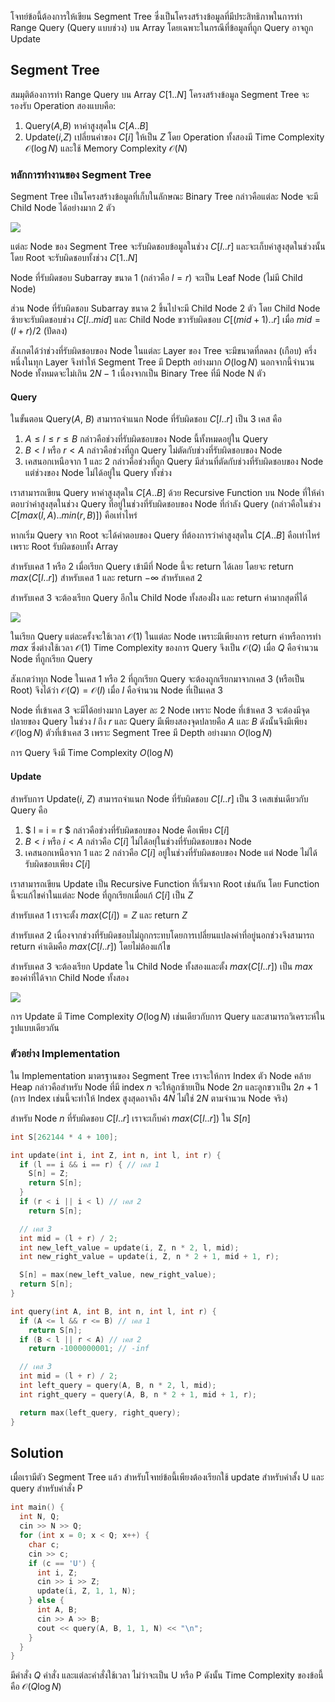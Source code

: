 โจทย์ข้อนี้ต้องการให้เขียน Segment Tree ซึ่งเป็นโครงสร้างข้อมูลที่มีประสิทธิภาพในการทำ Range Query (Query แบบช่วง) บน Array โดยเฉพาะในกรณีที่ข้อมูลที่ถูก Query อาจถูก Update

## Segment Tree

สมมุติต้องการทำ Range Query บน Array $C[1..N]$ โครงสร้างข้อมูล Segment Tree จะรองรับ Operation สองแบบคือ:
1. Query($A$,$B$) หาค่าสูงสุดใน $C[A..B]$
2. Update($i$,$Z$) เปลี่ยนค่าของ $C[i]$ ให้เป็น $Z$
โดย Operation ทั้งสองมี Time Complexity $\mathcal{O}(\log{}N)$ และใช้ Memory Complexity $\mathcal{O}(N)$

### หลักการทำงานของ Segment Tree

Segment Tree เป็นโครงสร้างข้อมูลที่เก็บในลักษณะ Binary Tree กล่าวคือแต่ละ Node จะมี Child Node ได้อย่างมาก 2 ตัว

![](../media/1147/1.png)

แต่ละ Node ของ Segment Tree จะรับผิดชอบข้อมูลในช่วง $C[l..r]$ และจะเก็บค่าสูงสุดในช่วงนั้น โดย Root จะรับผิดชอบทั้งช่วง $C[1..N]$ 

Node ที่รับผิดชอบ Subarray ขนาด 1 (กล่าวคือ $l=r$) จะเป็น Leaf Node (ไม่มี Child Node) 

ส่วน Node ที่รับผิดชอบ Subarray ขนาด 2 ขึ้นไปจะมี Child Node 2 ตัว โดย Child Node ซ้ายจะรับผิดชอบช่วง $C[l..mid]$ และ Child Node ขวารับผิดชอบ $C[(mid+1)..r]$ เมื่อ $mid=(l+r)/2$ (ปัดลง)

สังเกตได้ว่าช่วงที่รับผิดชอบของ Node ในแต่ละ Layer ของ Tree จะมีขนาดที่ลดลง (เกือบ) ครึ่งหนึ่งในทุก Layer จึงทำให้ Segment Tree มี Depth อย่างมาก $O(\log{}N)$ นอกจากนี้จำนวน Node ทั้งหมดจะไม่เกิน $2N-1$ เนื่องจากเป็น Binary Tree ที่มี Node N ตัว

#### Query

ในขั้นตอน Query($A$, $B$) สามารถจำแนก Node ที่รับผิดชอบ $C[l..r]$  เป็น 3 เคส คือ

1. $A\leq l \leq r \leq B$ กล่าวคือช่วงที่รับผิดชอบของ Node นี้ทั้งหมดอยู่ใน Query
2. $B < l$ หรือ $r < A$ กล่าวคือช่วงที่ถูก Query ไม่ตัดกับช่วงที่รับผิดชอบของ Node
3. เคสนอกเหนือจาก 1 และ 2 กล่าวคือช่วงที่ถูก Query มีส่วนที่ตัดกับช่วงที่รับผิดชอบของ Node แต่ช่วงของ Node ไม่ได้อยู่ใน Query ทั้งช่วง

เราสามารถเขียน Query หาค่าสูงสุดใน $C[A..B]$ ด้วย Recursive Function บน Node ที่ให้คำตอบว่าค่าสูงสุดในช่วง Query  ที่อยู่ในช่วงที่รับผิดชอบของ Node ที่กำลัง Query (กล่าวคือในช่วง $C[max(l,A)..min(r,B)]$) คือเท่าไหร่ 

หากเริ่ม Query จาก Root จะได้คำตอบของ Query ที่ต้องการว่าค่าสูงสุดใน $C[A..B]$ คือเท่าไหร่เพราะ Root รับผิดชอบทั้ง Array

สำหรับเคส 1 หรือ 2 เมื่อเรียก Query เข้ามีที่ Node นี้จะ return ได้เลย โดยจะ return $max(C[l..r])$ สำหรับเคส 1 และ return $-\infty$ สำหรับเคส 2 

สำหรับเคส 3 จะต้องเรียก Query อีกใน Child Node ทั้งสองฝั่ง และ return ค่ามากสุดที่ได้ 

![](../media/1147/2.png)

ในเรียก Query แต่ละครั้งจะใช้เวลา $\mathcal{O}(1)$ ในแต่ละ Node เพราะมีเพียงการ return ค่าหรือการทำ $max$ ซึ่งต่างใช้เวลา $\mathcal{O}(1)$ Time Complexity ของการ Query จึงเป็น $\mathcal{O}(Q)$ เมื่อ $Q$ คือจำนวน Node ที่ถูกเรียก Query

สังเกตว่าทุก Node ในเคส 1 หรือ 2 ที่ถูกเรียก Query จะต้องถูกเรียกมาจากเคส 3 (หรือเป็น Root) จึงได้ว่า $\mathcal{O}(Q) = \mathcal{O}(I)$ เมื่อ $I$ คือจำนวน Node ที่เป็นเคส 3

Node ที่เข้าเคส 3 จะมีได้อย่างมาก Layer ละ 2 Node เพราะ Node ที่เข้าเคส 3 จะต้องมีจุดปลายของ Query ในช่วง $l$ ถึง $r$  และ Query มีเพียงสองจุดปลายคือ $A$ และ $B$ ดังนั้นจึงมีเพียง $\mathcal{O}(\log{}N)$ ตัวที่เข้าเคส 3 เพราะ Segment Tree มี Depth อย่างมาก $O(\log{}N)$

การ Query จึงมี Time Complexity  $O(\log{}N)$

#### Update

สำหรับการ Update($i$, $Z$) สามารถจำแนก Node ที่รับผิดชอบ $C[l..r]$  เป็น 3 เคสเช่นเดียวกับ Query คือ

1. $ l = i = r $ กล่าวคือช่วงที่รับผิดชอบของ Node คือเพียง $C[i]$
2. $B < i$ หรือ $i < A$ กล่าวคือ $C[i]$ ไม่ได้อยุ่ในช่วงที่รับผิดชอบของ Node
3. เคสนอกเหนือจาก 1 และ 2 กล่าวคือ $C[i]$ อยู่ในช่วงที่รับผิดชอบของ Node แต่ Node ไม่ได้รับผิดชอบเพียง $C[i]$

เราสามารถเขียน Update เป็น Recursive Function ที่เริ่มจาก Root เช่นกัน โดย Function นี้จะแก้ไขค่าในแต่ละ Node ที่ถูกเรียกเมื่อแก้ $C[i]$ เป็น $Z$

สำหรับเคส 1 เราจะตั้ง $max(C[i]) = Z$ และ return $Z$

สำหรับเคส 2 เนื่องจากช่วงที่รับผิดชอบไม่ถูกกระทบโดยการเปลี่ยนแปลงค่าที่อยู่นอกช่วงจึงสามารถ return ค่าเดิมคือ $max(C[l..r])$ โดยไม่ต้องแก้ไข

สำหรับเคส 3 จะต้องเรียก Update ใน Child Node ทั้งสองและตั้ง $max(C[l..r])$ เป็น $max$ ของค่าที่ได้จาก Child Node ทั้งสอง

![](../media/1147/3.png)

การ Update มี Time Complexity  $O(\log{}N)$ เช่นเดียวกับการ Query และสามารถวิเคราะห์ในรูปแบบเดียวกัน 

### ตัวอย่าง Implementation 

ใน Implementation มาตรฐานของ Segment Tree เราจะให้การ Index ตัว Node คล้าย Heap กล่าวคือสำหรับ Node ที่มี index $n$ จะให้ลูกซ้ายเป็น Node $2n$ และลูกขวาเป็น $2n+1$ (การ Index เช่นนี้จะทำให้ Index สูงสุดอาจถึง $4N$ ไม่ใช่ $2N$ ตามจำนวน Node จริง)

สำหรับ Node $n$ ที่รับผิดชอบ $C[l..r]$ เราจะเก็บค่า $max(C[l..r])$ ใน $S[n]$ 

```cpp
int S[262144 * 4 + 100];

int update(int i, int Z, int n, int l, int r) {
  if (l == i && i == r) { // เคส 1
    S[n] = Z;
    return S[n];
  }
  if (r < i || i < l) // เคส 2
    return S[n];

  // เคส 3
  int mid = (l + r) / 2;
  int new_left_value = update(i, Z, n * 2, l, mid);
  int new_right_value = update(i, Z, n * 2 + 1, mid + 1, r);

  S[n] = max(new_left_value, new_right_value);
  return S[n];
}

int query(int A, int B, int n, int l, int r) {
  if (A <= l && r <= B) // เคส 1
    return S[n];
  if (B < l || r < A) // เคส 2
    return -1000000001; // -inf

  // เคส 3
  int mid = (l + r) / 2;
  int left_query = query(A, B, n * 2, l, mid);
  int right_query = query(A, B, n * 2 + 1, mid + 1, r);

  return max(left_query, right_query);
}
```

## Solution

เมื่อเรามีตัว Segment Tree แล้ว สำหรับโจทย์ข้อนี้เพียงต้องเรียกใช้ update สำหรับคำสั้ง U และ query สำหรับคำสั่ง P

```cpp
int main() {
  int N, Q;
  cin >> N >> Q;
  for (int x = 0; x < Q; x++) {
    char c;
    cin >> c;
    if (c == 'U') {
      int i, Z;
      cin >> i >> Z;
      update(i, Z, 1, 1, N);
    } else {
      int A, B;
      cin >> A >> B;
      cout << query(A, B, 1, 1, N) << "\n";
    }
  }
}
``` 

มีคำสั่ง $Q$ คำสั่ง และแต่ละคำสั่งใช้เวลา ไม่ว่าจะเป็น U หรือ P ดังนั้น Time Complexity ของข้อนี้คือ $\mathcal{O}(Q\log{}N)$
